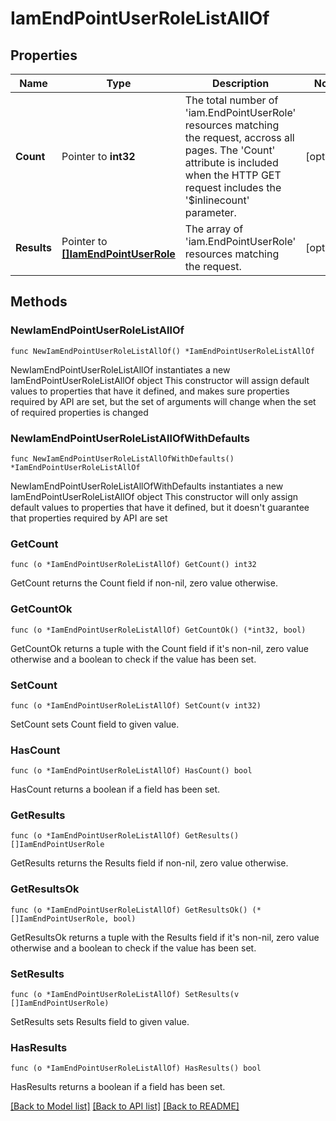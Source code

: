 # IamEndPointUserRoleListAllOf

## Properties

Name | Type | Description | Notes
------------ | ------------- | ------------- | -------------
**Count** | Pointer to **int32** | The total number of &#39;iam.EndPointUserRole&#39; resources matching the request, accross all pages. The &#39;Count&#39; attribute is included when the HTTP GET request includes the &#39;$inlinecount&#39; parameter. | [optional] 
**Results** | Pointer to [**[]IamEndPointUserRole**](iam.EndPointUserRole.md) | The array of &#39;iam.EndPointUserRole&#39; resources matching the request. | [optional] 

## Methods

### NewIamEndPointUserRoleListAllOf

`func NewIamEndPointUserRoleListAllOf() *IamEndPointUserRoleListAllOf`

NewIamEndPointUserRoleListAllOf instantiates a new IamEndPointUserRoleListAllOf object
This constructor will assign default values to properties that have it defined,
and makes sure properties required by API are set, but the set of arguments
will change when the set of required properties is changed

### NewIamEndPointUserRoleListAllOfWithDefaults

`func NewIamEndPointUserRoleListAllOfWithDefaults() *IamEndPointUserRoleListAllOf`

NewIamEndPointUserRoleListAllOfWithDefaults instantiates a new IamEndPointUserRoleListAllOf object
This constructor will only assign default values to properties that have it defined,
but it doesn't guarantee that properties required by API are set

### GetCount

`func (o *IamEndPointUserRoleListAllOf) GetCount() int32`

GetCount returns the Count field if non-nil, zero value otherwise.

### GetCountOk

`func (o *IamEndPointUserRoleListAllOf) GetCountOk() (*int32, bool)`

GetCountOk returns a tuple with the Count field if it's non-nil, zero value otherwise
and a boolean to check if the value has been set.

### SetCount

`func (o *IamEndPointUserRoleListAllOf) SetCount(v int32)`

SetCount sets Count field to given value.

### HasCount

`func (o *IamEndPointUserRoleListAllOf) HasCount() bool`

HasCount returns a boolean if a field has been set.

### GetResults

`func (o *IamEndPointUserRoleListAllOf) GetResults() []IamEndPointUserRole`

GetResults returns the Results field if non-nil, zero value otherwise.

### GetResultsOk

`func (o *IamEndPointUserRoleListAllOf) GetResultsOk() (*[]IamEndPointUserRole, bool)`

GetResultsOk returns a tuple with the Results field if it's non-nil, zero value otherwise
and a boolean to check if the value has been set.

### SetResults

`func (o *IamEndPointUserRoleListAllOf) SetResults(v []IamEndPointUserRole)`

SetResults sets Results field to given value.

### HasResults

`func (o *IamEndPointUserRoleListAllOf) HasResults() bool`

HasResults returns a boolean if a field has been set.


[[Back to Model list]](../README.md#documentation-for-models) [[Back to API list]](../README.md#documentation-for-api-endpoints) [[Back to README]](../README.md)


